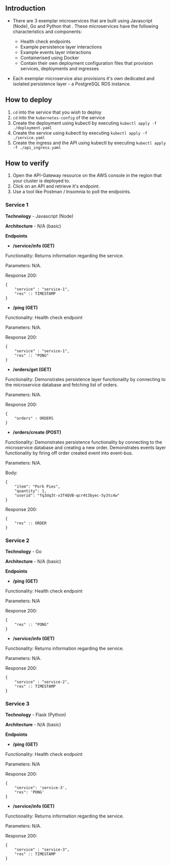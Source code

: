 ## Introduction
- There are 3 exemplar microservices that are built using Javascript (Node), Go and Python that . These microservices have the following characteristics and components:
    - Health check endpoints
    - Example persistence layer interactions
    - Example events layer interactions
    - Containerised using Docker
    - Contain their own deployment configuration files that provision services, deployments and ingresses

- Each exemplar microservice also provisions it's own dedicated and isolated persistence layer - a PostgreSQL RDS instance.

## How to deploy
1. `cd` into the service that you wish to deploy
2. `cd` into the `kubernetes-config` of the service
3. Create the deployment using kubectl by executing `kubectl apply -f ./deployment.yaml`
4. Create the service using kubectl by executing `kubectl apply -f ./service.yaml`
5. Create the ingress and the API using kubectl by executing `kubectl apply -f ./api_ingress.yaml`

## How to verify
1. Open the API-Gateway resource on the AWS console in the region that your cluster is deployed to.
2. Click on an API and retrieve it's endpoint.
3. Use a tool like Postman / Insomnia to poll the endpoints.

### Service 1

**Technology** - Javascript (Node)

**Architecture** - N/A (basic)

**Endpoints** 

- **/service/info (GET)**

Functionality: Returns information regarding the service.

Parameters: N/A.

Response 200:

```
{
    "service" : "service-1",
    "res" :: TIMESTAMP
}
```

- **/ping (GET)**

Functionality: Health check endpoint

Parameters: N/A.

Response 200:

```
{
    "service" : "service-1",
    "res" :: "PONG"
}
```

- **/orders/get (GET)**

Functionality: Demonstrates persistence layer functionality by connecting to the microservice database and fetching list of orders.

Parameters: N/A.

Response 200:

```
{
    "orders" : ORDERS
}
```

- **/orders/create (POST)**

Functionality: Demonstrates persistence functionality by connecting to the microservice database and creating a new order. Demonstrates events layer functionality by firing off order created event into event-bus.

Parameters: N/A.

Body: 

```
{
    "item": "Pork Pies",
    "quantity": 1,
    "userid": "fq3dq3t-x3T4QVB-qcr4t3byec-5y3tc4w"
}
```

Response 200:

```
{
    "res" :: ORDER
}
```

### Service 2

**Technology** - Go

**Architecture** - N/A (basic)

**Endpoints**

- **/ping (GET)**

Functionality: Health check endpoint 

Parameters: N/A

Response 200:

```
{
    "res" :: "PONG"
}
```

- **/service/info (GET)**

Functionality: Returns information regarding the service.

Parameters: N/A.

Response 200:

```
{
    "service" : "service-2",
    "res" :: TIMESTAMP
}
```

### Service 3

**Technology** - Flask (Python)

**Architecture** - N/A (basic)

**Endpoints** 

- **/ping (GET)**

Functionality: Health check endpoint 

Parameters: N/A

Response 200:

```
{
    "service": 'service-3',
    "res": 'PONG'
}
```

- **/service/info (GET)**

Functionality: Returns information regarding the service.

Parameters: N/A.

Response 200:

```
{
    "service" : "service-3",
    "res" :: TIMESTAMP
}
```